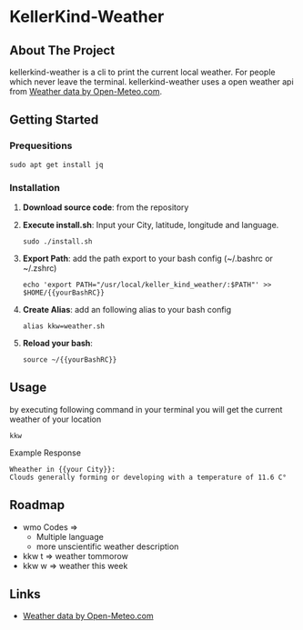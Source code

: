 # KellerKind-Weather
## About The Project
kellerkind-weather is a cli to print the current local weather. For people which never leave the terminal.
kellerkind-weather uses a open weather api from <a href="https://open-meteo.com/">Weather data by Open-Meteo.com</a>.
## Getting Started
### Prequesitions
```
sudo apt get install jq
```

### Installation

1. **Download source code**: from the repository 
2. **Execute install.sh**:
	Input your City, latitude, longitude and language.
	```
	sudo ./install.sh
	```

3. **Export Path**:
	add the path export to your bash config (~/.bashrc or ~/.zshrc)
	```
	echo 'export PATH="/usr/local/keller_kind_weather/:$PATH"' >> $HOME/{{yourBashRC}}
	```
4. **Create Alias**:
add an following alias to your bash config
	```
	alias kkw=weather.sh
	```
5. **Reload your bash**:
	```
	source ~/{{yourBashRC}}
	```

## Usage
by executing following command in your terminal you will get the current weather of your location
```
kkw
```
Example Response
```
Wheather in {{your City}}:
Clouds generally forming or developing with a temperature of 11.6 C°
```
## Roadmap
- wmo Codes =>
	- Multiple language
	- more unscientific weather description
- kkw t => weather tommorow
- kkw w	=> weather this week
## Links
- <a href="https://open-meteo.com/">Weather data by Open-Meteo.com</a>
